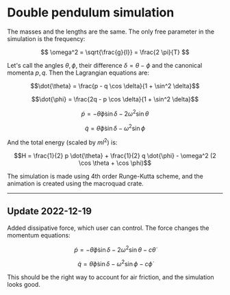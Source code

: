# Double pendulum simulation

The masses and the lengths are the same. The only free parameter in the simulation is the frequency:

$$ \omega^2 = \sqrt{\frac{g}{l}} = \frac{2 \pi}{T} $$

Let's call the angles $\theta, \phi$, their difference $\delta = \theta - \phi$ and the canonical momenta $p, q$. Then the Lagrangian equations are:

$$\dot{\theta} = \frac{p - q \cos \delta}{1 + \sin^2 \delta}$$

$$\dot{\phi} = \frac{2q - p \cos \delta}{1 + \sin^2 \delta}$$

$$\dot{p} = - \dot{\theta} \dot{\phi} \sin \delta - 2 \omega^2 \sin \theta$$

$$\dot{q} = \dot{\theta} \dot{\phi} \sin \delta - \omega^2 \sin \phi$$

And the total energy (scaled by $m l^2$) is:

$$H = \frac{1}{2} p \dot{\theta} + \frac{1}{2} q \dot{\phi} - \omega^2 (2 \cos \theta + \cos \phi)$$

The simulation is made using 4th order Runge-Kutta scheme, and the animation is created using the macroquad crate.

---

## Update 2022-12-19

Added dissipative force, which user can control. The force changes the momentum equations:

$$\dot{p} = - \dot{\theta} \dot{\phi} \sin \delta - 2 \omega^2 \sin \theta - c \dot{\theta}$$

$$\dot{q} = \dot{\theta} \dot{\phi} \sin \delta - \omega^2 \sin \phi - c \dot{\phi}$$

This should be the right way to account for air friction, and the simulation looks good.
